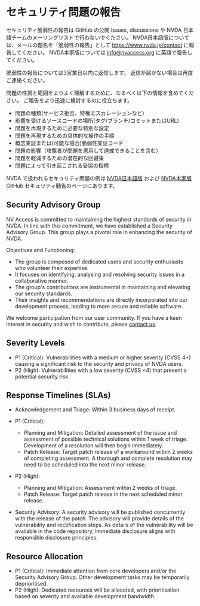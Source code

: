 # セキュリティ問題の報告

セキュリティ脆弱性の報告は GitHub の公開 issues, discussions や NVDA 日本語チームのメーリングリストで行わないでください。
NVDA日本語版については、メールの題名を「脆弱性の報告」として https://www.nvda.jp/contact に報告してください。
NVDA本家版については info@nvaccess.org に英語で報告してください。

脆弱性の報告については3営業日以内に返信します。
返信が届かない場合は再度ご連絡ください。 

問題の性質と範囲をよりよく理解するために、なるべく以下の情報を含めてください。
ご報告をより迅速に検討するのに役立ちます。

* 問題の種類(サービス拒否、特権エスカレーションなど)
* 影響を受けるソースコードの場所(タグ/ブランチ/コミットまたはURL)
* 問題を再現するために必要な特別な設定
* 問題を再現するための具体的な操作の手順
* 概念実証または(可能な場合)脆弱性実証コード
* 問題の影響（攻撃者が問題を悪用して達成できることを含む）
* 問題を軽減するための潜在的な回避策
* 問題によって引き起こされる妥協の指標

NVDA で扱われるセキュリティ問題の例は [NVDA日本語版](https://github.com/nvdajp/nvdajp/security/advisories) および [NVDA本家版](https://github.com/nvaccess/nvda/security/advisories) GitHub セキュリティ勧告のページにあります。

## Security Advisory Group

NV Access is committed to maintaining the highest standards of security in NVDA. In line with this commitment, we have established a Security Advisory Group. This group plays a pivotal role in enhancing the security of NVDA.

Objectives and Functioning:

* The group is composed of dedicated users and security enthusiasts who volunteer their expertise.
* It focuses on identifying, analysing and resolving security issues in a collaborative manner.
* The group's contributions are instrumental in maintaining and elevating our security standards.
* Their insights and recommendations are directly incorporated into our development process, leading to more secure and reliable software.

We welcome participation from our user community. If you have a keen interest in security and wish to contribute, please [contact us](mailto:info@nvaccess.org).

## Severity Levels

* P1 (Critical): Vulnerabilities with a medium or higher severity (CVSS 4+) causing a significant risk to the security and privacy of NVDA users.
* P2 (High): Vulnerabilities with a low severity (CVSS <4) that present a potential security risk.

## Response Timelines (SLAs)

* Acknowledgement and Triage: Within 3 business days of receipt.
* P1 (Critical):
  * Planning and Mitigation: Detailed assessment of the issue and assessment of possible technical solutions within 1 week of triage.
  Development of a resolution will then begin immediately.
  * Patch Release: Target patch release of a workaround within 2 weeks of completing assessment.
  A thorough and complete resolution may need to be scheduled into the next minor release.

* P2 (High):
  * Planning and Mitigation: Assessment within 2 weeks of triage.
  * Patch Release: Target patch release in the next scheduled minor release.
* Security Advisory: A security advisory will be published concurrently with the release of the patch.
The advisory will provide details of the vulnerability and rectification steps.
As details of the vulnerability will be available in the code repository, immediate disclosure aligns with responsible disclosure principles.

## Resource Allocation

* P1 (Critical): Immediate attention from core developers and/or the Security Advisory Group. Other development tasks may be temporarily deprioritised.
* P2 (High): Dedicated resources will be allocated, with prioritisation based on severity and available development bandwidth.


